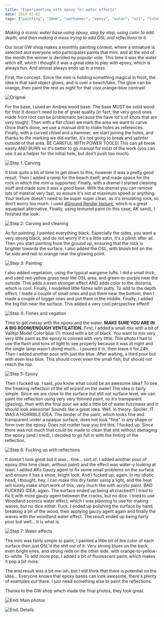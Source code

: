 ```yaml
---
title: "Experimenting with epoxy for water effects"
date: 2019-03-02
tags: ["painting", "28mm", "warhammer", "epoxy", "water", "osl", "tutorial"]
---
```


*Making a scenic water base using epoxy, step by step, using color to add depth, and then making a mess trying to add OSL and reflections to it.*

<!--more--> 

Our local GW shop makes a monthly painting contest, where a miniature is selected and everyone who participates paints that mini, and at the end of the month the winner is decided by popular vote. This time it was the water witch elf, which I thought it was a great idea to play with epoxy, which is always fun. And almost always ends up in a mess.

First, the concept. Since the mini is holding something magical in front, the idea is that said object glows, and is over a beach/lake. The glow can be orange, then paint the rest as night for that cool orange-blue contrast.

![Original](https://cloud.ajimenez.es/index.php/s/mzzwbMpkEyoyL98/preview)

For the base, I used an Andrea wood base. The base MUST be solid wood for this! It doesn't need to be of great quality (in fact, the very good ones made from root can be problematic because the have lot's of knots that are very tough). Then with a flat chisel we mark the area we want to carve. Once that's done, we use a manual drill to make holes as references. Finally, with a curved chisel and a hammer, we start joining the holes, and thanks to the marking we did earlier, it's not going to break and splinter outside of that area. BE CAREFUL WITH POWER TOOLS! This can all break easily AND BURN so it's better to go manual for most of the work (you can use it as a helper for the initial hole, but don't push too much).

![Step 1: Carving](https://cloud.ajimenez.es/index.php/s/iApZMCEPXnCH8Fi/preview)

It took quite a bit of time to get down to this, however it was a pretty good result. Then I added a ramp for the beach itself, and made space for the rock in which the mini is supported. Finally, with a dremel I started cleaning stuff and made sure it was a good base. With the dremel you can remove lots of material very fast, so ensure it's not at maximum speed or anything. Your texture doesn't need to be super super clean, as it's emulating rock, so don't worry too much. I used [4Ground Render texture](), which is a great aquaplast alternative. Finally, using textured paint (in this case, AK sand), I finished the look.

![Step 2: Carving and cleaning](https://cloud.ajimenez.es/index.php/s/zfRR9Yp3QEkGmza/preview)

As for painting, I painted everything black. Especially the sides, you want a very strong black, and do not worry if it's a little satin, it's a plinth after all. Then you start painting from the ground up, ensuring that the rock is brighter towards the surface. I also added the OSL, with bluish tint on the far side and red-to orange near the glowing point.

![Step 3: Painting](https://cloud.ajimenez.es/index.php/s/t53kyFQdtYwdrG9/preview)

I also added vegetation, using the typical wargame tufts. I did a small trick, and used red-yellow grass near the OSL area, and green-to-purple near the outside. This adds a even stronger effect AND adds color to the diorama, which is cool. Finally, I modelled little fishes with putty. To add to the depth effect, I made a couple of small ones and put them near the bottom, then I made a couple of bigger ones and put them in the middle. Finally, I added the big fish near the surface. This added a very cool perspective effect!

![Step 4: Fishes and vegation](https://cloud.ajimenez.es/index.php/s/HqpAiiseeEXWtcH/preview)

Time to get messy with the epoxy and the water. **MAKE SURE YOU ARE IN A BIG ROOM/ENOUGH VENTILATION.** First, I added a small mix with a bit of Vallejo Model Color blue (?) mixed with a bit of black. You want to mix very very little paint as the epoxy is colored with very little. This photo I had to use the flash and tons of light to see properly because it was at night and the single lamp wasn't doing much... I poured it in, then leave it for 24h. Then I added another pour with just the blue. After waiting, a third pour but with even less blue. This should cover even the small fish, but should not reach the top.

![Step 5: Epoxy](https://cloud.ajimenez.es/index.php/s/9y8BW9SminFNiXQ/preview)

Then I fucked up. I said, you know what could be an awesome idea? To see the freaking reflection of the elf wizard on the water! The idea is fairly simple. Since we are close to the surface but still not surface level, we can paint the reflection using very very thinned paint, so it's transparent (glazing), then with the final pour we add a little bit of water fuzziness and it should look awesome! Sounds like a great idea. Well. In theory. Spoiler: IT WAS A HORRIBLE IDEA. The binder of the paint, which looks fine and transparent under a opaque surface, does not look "fine" in any shape or form over the epoxy. Does not matter how you tint this. I fucked up. Since there was not much that could be made to clean that shit without damaging the epoxy (and I tried), I decided to go full in with the tinting of the reflection.

![Step 6: Fucking up with reflections](https://cloud.ajimenez.es/index.php/s/bFDCTywMm2fqJeW/preview)

It doesn't look great but it was... fine... sort of. I added another pour of epoxy (this time clean, without paint) and the effect was water-y looking at least. I added AKs Gauzy agent to fix some small problems on the surface and ensure it has a shine, bright look. And I fucked up, again. In my idiotic head, I thought, hey, I can make this dry faster using a light, and the heat will surely make short work of this, very much like with acrylic paint. BAD FUCKING IDEA, again. The surface ended up being all cracked!!! I tried to fix it with more gauzy agent between the cracks, but no dice. I tried to use Woodland scenics water effect, which I was planning to use for making waves, but no dice either. Fuck. I ended up polishing the surface by hand, breaking a bit of the wood, then applying gauzy agent again and finally the waves with the woodland water effect. The result ended up being fairly poor but well... It is what is.

![Step 7: Water effects](https://cloud.ajimenez.es/index.php/s/2cxZy5c9Fz3ME4T/preview)

The mini was fairly simple to paint, I painted a little bit of the color of each surface then just OSL'd the shit out of it. Very strong blues on the back, even bright ones, and strong reds on the other side, with orange-to-yellow-to-white. To add more pop, I added a bit of fluorescent paint, which makes it pop a bit more.

The end result was a bit me-ish, but I still think that there is potential on the idea... Everyone knows that epoxy bases can look awesome, there's plenty of examples out there. I just need something else to paint the reflections.

Thanks to the GW shop which made the final photos, they look great.

![End: Main photos](https://cloud.ajimenez.es/index.php/s/q7LpmG8s63Emjy9/preview)

![End: Details](https://cloud.ajimenez.es/index.php/s/qyrJcXFMaJ437GS/preview)

